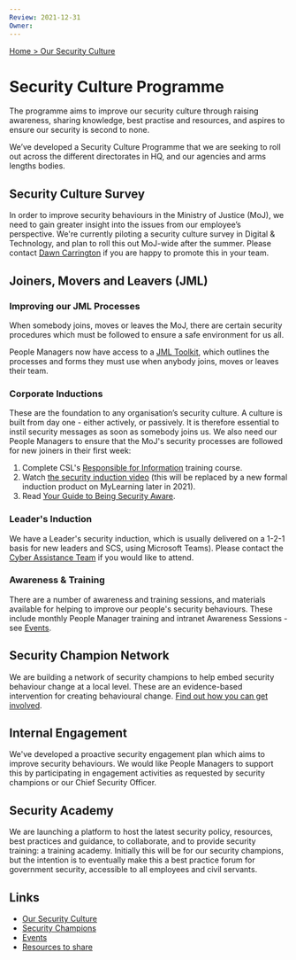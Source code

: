 ```yaml
---
Review: 2021-12-31
Owner:
---
```


[Home > Our Security Culture](security-culture-overview.md)

# Security Culture Programme

The programme aims to improve our security culture through raising awareness,
sharing knowledge, best practise and resources, and aspires to ensure our
security is second to none.

We’ve developed a Security Culture Programme that we are seeking to roll out
across the different directorates in HQ, and our agencies and arms lengths
bodies.

## Security Culture Survey

In order to improve security behaviours in the Ministry of Justice (MoJ), we need to gain
greater insight into the issues from our employee’s perspective. We're currently
piloting a security culture survey in Digital &amp; Technology, and plan to roll
this out MoJ-wide after the summer. Please contact [Dawn Carrington](mailto:dawn.carrington@justice.gov.uk) if you
are happy to promote this in your team.

## Joiners, Movers and Leavers (JML)

### Improving our JML Processes

When somebody joins, moves or leaves the MoJ, there are certain security
procedures which must be followed to ensure a safe environment for us all.

People Managers now have access to a [JML Toolkit](https://intranet.justice.gov.uk/documents/2021/03/joiners-movers-leavers-toolkit.pdf),
which outlines the processes and forms they must use when anybody joins, moves
or leaves their team.

### Corporate Inductions

These are the foundation to any organisation’s security culture. A culture is
built from day one - either actively, or passively. It is therefore essential to
instil security messages as soon as somebody joins us. We also need our People
Managers to ensure that the MoJ's security processes are followed for new
joiners in their first week:

1. Complete CSL's [Responsible for Information](https://civilservicelearning.civilservice.gov.uk/user/login?destination=node/498964) training course.
2. Watch [the security induction video](https://youtu.be/xpt-6ioa1nA) (this will be replaced by a new formal induction product on MyLearning later in 2021).
3. Read [Your Guide to Being Security Aware](https://intranet.justice.gov.uk/documents/2020/04/your-guide-to-being-security-aware.pdf).

### Leader's Induction

We have a Leader's security induction, which is usually delivered on a 1-2-1
basis for new leaders and SCS, using Microsoft Teams). Please contact the
[Cyber Assistance Team](mailto:CyberConsultancy@digital.justice.gov.uk) if you would like to attend.

### Awareness & Training

There are a number of awareness and training sessions, and materials available
for helping to improve our people's security behaviours. These include monthly
People Manager training and intranet Awareness Sessions - see [Events](events.md).

## Security Champion Network

We are building a network of security champions to help embed security behaviour
change at a local level. These are an evidence-based intervention for creating
behavioural change. [Find out how you can get involved](security-champions.md).

## Internal Engagement

We've developed a proactive security engagement plan which aims to improve
security behaviours. We would like People Managers to support this by
participating in engagement activities as requested by security champions or our
Chief Security Officer.

## Security Academy

We are launching a platform to host the latest security policy, resources, best
practices and guidance, to collaborate, and to provide security training: a
training academy. Initially this will be for our security champions, but the
intention is to eventually make this a best practice forum for government
security, accessible to all employees and civil servants.

## Links

- [Our Security Culture](security-culture-overview.md)
- [Security Champions](security-champions.md)
- [Events](events.md)
- [Resources to share](resources.md)
